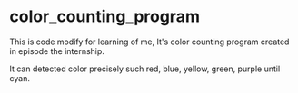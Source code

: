 # color_counting_program
This is code modify for learning of me, It's color counting program created in episode the internship. 

It can detected color precisely such red, blue, yellow, green, purple until cyan.


